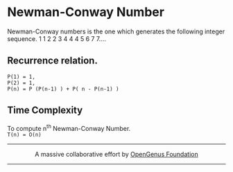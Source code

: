 # Newman-Conway Number  
Newman-Conway numbers is the one which generates the following integer sequence.
1 1 2 2 3 4 4 4 5 6 7 7….  

## Recurrence relation.  
`P(1) = 1,`  
`P(2) = 1,`  
`P(n) = P (P(n-1) ) + P( n - P(n-1) )`  

## Time Complexity
To compute n<sup>th</sup> Newman-Conway Number.  
`T(n) = O(n)`  
  
---

<p align="center">
	A massive collaborative effort by <a href="https://github.com/OpenGenus/cosmos">OpenGenus Foundation</a> 
</p>

---

